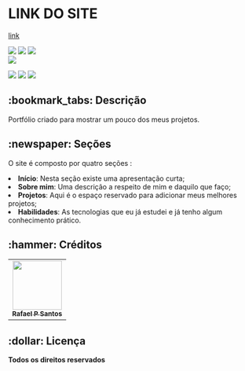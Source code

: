 <h1>LINK DO SITE</h1>


[link]( https://rafaelsantos01.github.io/portfolioweb/)





<div style="display: inline_block">

<img src="https://img.shields.io/badge/HTML5-E34F26?style=for-the-badge&logo=html5&logoColor=white" />
<img src="https://img.shields.io/badge/css3-%231572B6.svg?style=for-the-badge&logo=css3&logoColor=white" />
<img src="https://img.shields.io/badge/JavaScript-F7DF1E?style=for-the-badge&logo=javascript&logoColor=black" />
  
</div>

<img src ="https://user-images.githubusercontent.com/83642989/162332067-ce971ffc-0d82-46b7-addc-1ac003f5ca1f.png" />

<div style="display: inline_block">
  
<a href = "mailto:rafinhapsantos50@gmail.com"><img src="https://img.shields.io/badge/-Gmail-%23333?style=for-the-badge&logo=gmail&logoColor=white" target="_blank"></a>
<a href="https://www.linkedin.com/in/rafael-santos-7a938b237/" target="_blank"><img src="https://img.shields.io/badge/-LinkedIn-%230077B5?style=for-the-badge&logo=linkedin&logoColor=white" target="_blank"></a>
<a href="https://rafaelsantos01.github.io/portifolioweb/" target="_blank"><img src="https://img.shields.io/badge/-Portf%C3%B3lio-brown?style=for-the-badge&logo=true" target="_blank"></a>
  
</div>

<h2>:bookmark_tabs: Descrição</h2>
<p>Portfólio criado para mostrar um pouco dos meus projetos.</p>

<h2>:newspaper: Seções</h2>
<p>O site é composto por quatro seções :
<li><b>Início</b>: Nesta seção existe uma apresentação curta;</li>
<li><b>Sobre mim</b>: Uma descrição a respeito de mim e daquilo que faço;</li>
<li><b>Projetos</b>: Aqui é o espaço reservado para adicionar meus melhores projetos;</li>
<li><b>Habilidades</b>: As tecnologias que eu já estudei e já tenho algum conhecimento prático.</li>

<h2>:hammer: Créditos</h2>
<table>
  <tr>
    <td align="center">
      <a href="https://github.com/rafaelsantos01">
        <img src="https://user-images.githubusercontent.com/83642989/161524961-d476949f-9e5f-4932-86c0-beff8d89e934.jpg" width="100px;" alt=""/><br>
        <sub>
          <b>Rafael P Santos</b>
        </sub>
      </a>
    </td>
  </tr>
</table>

<h2>:dollar: Licença</h2>
<b>Todos os direitos reservados</b>
